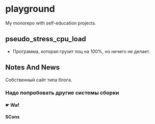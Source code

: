 # playground
My monorepo with self-education projects.
## pseudo_stress_cpu_load
- Программа, которая грузит поц на 100%, но ничего не делает.
## Notes And News
Собственный сайт типа блога.
### Надо попробовать другие системы сборки
#### ☛ Waf
#### SCons
